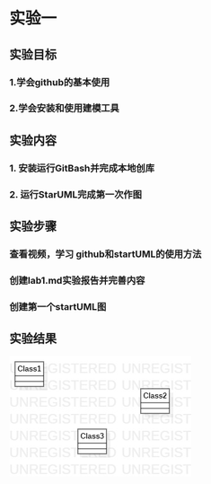 # 实验一

## 实验目标
### 1.学会github的基本使用  
### 2.学会安装和使用建模工具 
## 实验内容
### 1. 安装运行GitBash并完成本地创库
### 2. 运行StarUML完成第一次作图
## 实验步骤
### 查看视频，学习 github和startUML的使用方法  
### 创建lab1.md实验报告并完善内容  
### 创建第一个startUML图 
## 实验结果

![第一个UML图](./model1.jpg)  
